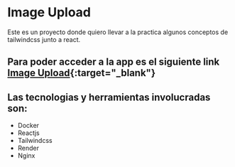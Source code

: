 # Image Upload

Este es un proyecto donde quiero llevar a la practica algunos conceptos de tailwindcss junto a react.

## Para poder acceder a la app es el siguiente link [Image Upload](https://image-upload-joys.onrender.com){:target="_blank"}

## Las tecnologias y herramientas involucradas son:
- Docker
- Reactjs
- Tailwindcss
- Render
- Nginx

